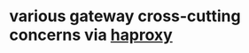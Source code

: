 # various gateway cross-cutting concerns via [haproxy](https://cbonte.github.io/haproxy-dconv/2.4/intro.html)
